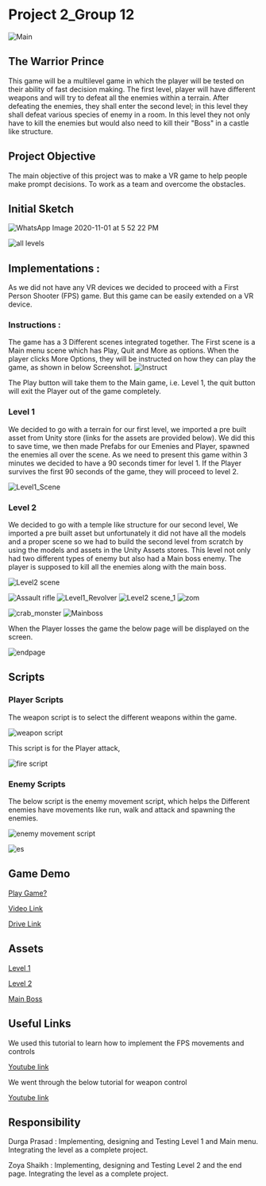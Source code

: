 # Project 2_Group 12

![Main](https://user-images.githubusercontent.com/55362861/99926443-59d3b600-2d07-11eb-8ca1-970d9480a630.JPG)

## The Warrior Prince
This game will be a multilevel game in which the player will be tested on their ability of fast decision making. The first level, player will have different weapons and will try 
to defeat all the enemies within a terrain. After defeating the enemies, they shall enter the second level; in this level they shall defeat various species of enemy in a room. In 
this level they not only have to kill the enemies but would also need to kill their "Boss" in a castle like structure.

## Project Objective 
The main objective of this project was to make a VR game to help people make prompt decisions. To work as a team and overcome the obstacles.
## Initial Sketch

![WhatsApp Image 2020-11-01 at 5 52 22 PM](https://user-images.githubusercontent.com/56169161/97818950-1edfe480-1c6b-11eb-945b-1480b0f9aba0.jpeg)

![all levels](https://user-images.githubusercontent.com/56169161/97818648-2a321080-1c69-11eb-891b-41c92f0f54c7.jpeg)

## Implementations :

As we did not have any VR devices we decided to proceed with a First Person Shooter (FPS) game. But this game can be easily extended on a VR device.

### Instructions :

The game has a 3 Different scenes integrated together. The First scene is a Main menu scene which has Play, Quit and More as options. When the player clicks More Options, they will be instructed on how they can play the game, as shown in below Screenshot.
![Instruct](https://user-images.githubusercontent.com/55362861/99926439-593b1f80-2d07-11eb-8a23-e6ee814f4b1e.JPG)

The Play button will take them to the Main game, i.e. Level 1, the quit button will exit the Player out of the game completely.
### Level 1

We decided to go with a terrain for our first level, we imported a pre built asset from Unity store (links for the assets are provided below). We did this to save time, we then 
made Prefabs for our Emenies and Player, spawned the enemies all over the scene. As we need to present this game within 3 minutes we decided to have a 90 seconds timer for level  1. If the Player survives the first 90 seconds of the game, they will proceed to level 2.

![Level1_Scene](https://user-images.githubusercontent.com/55362861/99926441-59d3b600-2d07-11eb-998f-57469652910a.JPG)

### Level 2
We decided to go with a temple like structure for our second level, We imported a pre built asset but unfortunately it did not have all the models and a proper scene so we had 
to build the second level from scratch by using the models and assets in the Unity Assets stores. This level not only had two different types of enemy but also had a Main boss 
enemy. The player is supposed to kill all the enemies along with the main boss. 

![Level2 scene](https://user-images.githubusercontent.com/55362861/99926488-8687cd80-2d07-11eb-8796-71907af8744a.JPG)

![Assault rifle](https://user-images.githubusercontent.com/55362861/99926486-85ef3700-2d07-11eb-9b17-39ec45e915a5.JPG)
![Level1_Revolver](https://user-images.githubusercontent.com/55362861/99926440-593b1f80-2d07-11eb-96fa-4fbbf16f9c15.JPG)
![Level2 scene_1](https://user-images.githubusercontent.com/55362861/99926489-8687cd80-2d07-11eb-8b65-4af0d4ef37d1.JPG)
![zom](https://user-images.githubusercontent.com/55362861/100173242-b2ce5600-2e8f-11eb-84f5-07e8489c2f89.JPG)


![crab_monster](https://user-images.githubusercontent.com/55362861/99926515-a0291500-2d07-11eb-9715-25b2f7da8bc2.JPG)
![Mainboss](https://user-images.githubusercontent.com/55362861/99926516-a0291500-2d07-11eb-973e-09ac616371c3.JPG)

When the Player losses the game the below page will be displayed on the screen.

![endpage](https://user-images.githubusercontent.com/55362861/99926778-6efd1480-2d08-11eb-8509-27ef12b11ca3.JPG)

## Scripts
### Player Scripts
The weapon script is to select the different weapons within the game.

![weapon script](https://user-images.githubusercontent.com/56169161/99928774-306b5800-2d10-11eb-894b-40a2e8bc5731.JPG)

This script is for the Player attack,

![fire script](https://user-images.githubusercontent.com/56169161/99928773-306b5800-2d10-11eb-86df-ff8133e28902.JPG)

### Enemy Scripts

The below script is the enemy movement script, which helps the Different enemies have movements like run, walk and attack and spawning the enemies.

![enemy movement script](https://user-images.githubusercontent.com/56169161/99928771-2fd2c180-2d10-11eb-9f6d-2629d6d4545c.JPG)

![es](https://user-images.githubusercontent.com/56169161/99928772-2fd2c180-2d10-11eb-8726-6064748c6850.JPG)


## Game Demo
[Play Game?](https://simmer.io/@zoeee/vr-group12)

[Video Link](https://youtu.be/fKnDLWXsRtU)

[Drive Link](https://drive.google.com/drive/folders/1kg0o7La-kHzNU8Nkm_ou7Gdnw0-QYMQX?usp=sharing)

## Assets
[Level 1](https://assetstore.unity.com/packages/3d/environments/nature-starter-kit-2-52977)

[Level 2](https://assetstore.unity.com/packages/3d/environments/ancient-jungle-temple-demo-123179)

[Main Boss](https://assetstore.unity.com/packages/3d/characters/insectoid-crab-monster-lurker-of-the-shores-20-animations-107223)

## Useful Links
We used this tutorial to learn how to implement the FPS movements and controls

[Youtube link](https://www.youtube.com/watch?v=_QajrabyTJc)

We went through the below tutorial for weapon control

[Youtube link](https://www.youtube.com/watch?v=THnivyG0Mvo)

## Responsibility
Durga Prasad : Implementing, designing and Testing Level 1 and Main menu. Integrating the level as a complete project.

Zoya Shaikh : Implementing, designing and Testing Level 2 and the end page. Integrating the level as a complete project.
